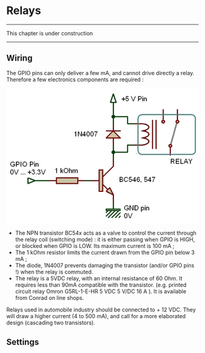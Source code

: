# Relays
---

This chapter is under construction

---
## Wiring

The GPIO pins can only deliver a few mA, and cannot drive directly a relay. Therefore a few electronics components are required : 

![](Relay.jpg)

* The NPN transistor BC54x acts as a valve to control the current through the relay coil (switching mode) : it is either passing when GPIO is HIGH, or blocked when GPIO is LOW. Its maximum current is 100 mA ;
* The 1 kOhm resistor limits the current drawn from the GPIO pin below 3 mA ; 
* The diode, 1N4007 prevents damaging the transistor (and/or GPIO pins !) when the relay is commuted. 
* The relay is a 5VDC relay, with an internal resistance of 60 Ohm. It requires less than 90mA compatible with the transistor. (e.g. printed circuit relay Omron G5RL-1-E-HR 5 VDC 5 V/DC 16 A ). It is available from Conrad on line shops. 

Relays used in automobile industry should be connected to + 12 VDC. They will draw a higher current (4 to 500 mA), and call for a more elaborated design (cascading two transistors). 

## Settings




